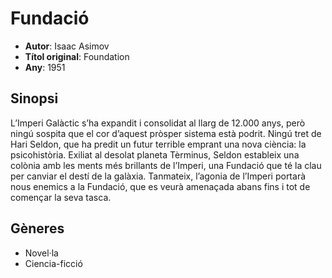 # Fundació
- __Autor__: Isaac Asimov  
- __Títol original__: Foundation  
- __Any__: 1951  

## Sinopsi
L’Imperi Galàctic s’ha expandit i consolidat al llarg de 12.000 anys, però ningú sospita que el cor d’aquest pròsper sistema està podrit. Ningú tret de Hari Seldon, que ha predit un futur terrible emprant una nova ciència: la psicohistòria. Exiliat al desolat planeta Tèrminus, Seldon estableix una colònia amb les ments més brillants de l’Imperi, una Fundació que té la clau per canviar el destí de la galàxia. Tanmateix, l’agonia de l’Imperi portarà nous enemics a la Fundació, que es veurà amenaçada abans fins i tot de començar la seva tasca.  

## Gèneres
- Novel·la  
- Ciencia-ficció  
